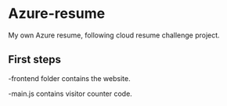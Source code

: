 # Azure-resume
My own Azure resume, following cloud resume challenge project.

## First steps

-frontend folder contains the website.

-main.js contains visitor counter code.